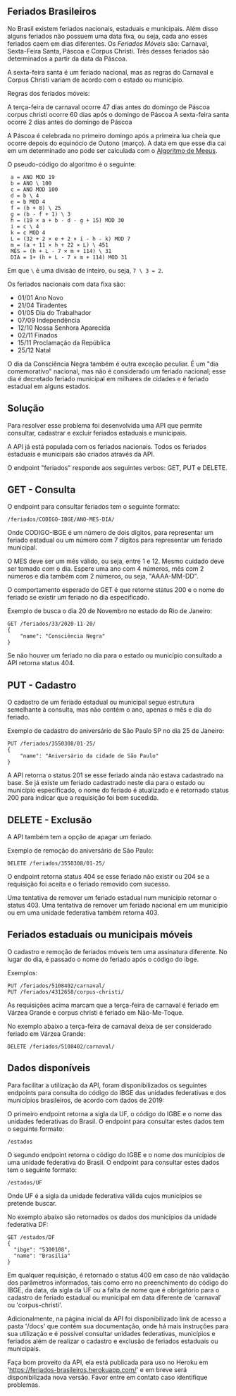 ## Feriados Brasileiros

No Brasil existem feriados nacionais, estaduais e municipais. Além disso
alguns feriados não possuem uma data fixa, ou seja, cada ano esses feriados
caem em dias diferentes. Os _Feriados Móveis_ são: Carnaval, Sexta-Feira Santa, Páscoa e Corpus Christi. Três desses feriados são determinados a partir da data da Páscoa.

A sexta-feira santa é um feriado nacional, mas as regras do Carnaval e Corpus
Christi variam de acordo com o estado ou município.

Regras dos feriados móveis:

A terça-feira de carnaval ocorre 47 dias antes do domingo de Páscoa
corpus christi ocorre 60 dias após o domingo de Páscoa
A sexta-feira santa ocorre 2 dias antes do domingo de Páscoa

A Páscoa é celebrada no primeiro domingo após a primeira lua cheia que ocorre
depois do equinócio de Outono (março). A data em que esse dia cai em um
determinado ano pode ser calculada com o [Algoritmo de Meeus](https://pt.wikipedia.org/wiki/C%C3%A1lculo_da_P%C3%A1scoa#Algoritmo_de_Meeus/Jones/Butcher).

O pseudo-código do algoritmo é o seguinte:

```
 a = ANO MOD 19
 b = ANO \ 100
 c = ANO MOD 100
 d = b \ 4
 e = b MOD 4
 f = (b + 8) \ 25
 g = (b - f + 1) \ 3
 h = (19 × a + b - d - g + 15) MOD 30
 i = c \ 4
 k = c MOD 4
 L = (32 + 2 × e + 2 × i - h - k) MOD 7
 m = (a + 11 × h + 22 × L) \ 451
 MÊS = (h + L - 7 × m + 114) \ 31
 DIA = 1+ (h + L - 7 × m + 114) MOD 31

```

Em que `\` é uma divisão de inteiro, ou seja, `7 \ 3 = 2`.

Os feriados nacionais com data fixa são:

- 01/01 Ano Novo
- 21/04 Tiradentes
- 01/05 Dia do Trabalhador
- 07/09 Independência
- 12/10 Nossa Senhora Aparecida
- 02/11 Finados
- 15/11 Proclamação da República
- 25/12 Natal

O dia da Consciência Negra também é outra exceção peculiar. É um "dia comemorativo" nacional, mas não é considerado um feriado nacional; esse dia é
decretado feriado municipal em milhares de cidades e é feriado estadual em
alguns estados.

## Solução

Para resolver esse problema foi desenvolvida uma API que permite consultar, cadastrar e excluir feriados estaduais e municipais.

A API já está populada com os feriados nacionais. Todos os feriados estaduais e municipais são criados através da API.

O endpoint "feriados" responde aos seguintes verbos: GET, PUT e DELETE.

## GET - Consulta

O endpoint para consultar feriados tem o seguinte formato:

```
/feriados/CODIGO-IBGE/ANO-MES-DIA/

```

Onde CODIGO-IBGE é um número de dois dígitos, para representar um feriado estadual ou um número com 7 dígitos para representar um feriado municipal.

O MES deve ser um mês válido, ou seja, entre 1 e 12. Mesmo cuidado deve ser
tomado com o dia. Espere uma ano com 4 números, mês com 2 números e dia também
com 2 números, ou seja, "AAAA-MM-DD".

O comportamento esperado do GET é que retorne status 200 e o nome do
feriado se existir um feriado no dia especificado.

Exemplo de busca o dia 20 de Novembro no estado do Rio de Janeiro:

```
GET /feriados/33/2020-11-20/
{
    "name": "Consciência Negra"
}

```

Se não houver um feriado no dia para o estado ou município consultado a API retorna status 404.

## PUT - Cadastro

O cadastro de um feriado estadual ou municipal segue estrutura semelhante
à consulta, mas não contém o ano, apenas o mês e dia do feriado.

Exemplo de cadastro do aniversário de São Paulo SP no dia 25 de Janeiro:

```
PUT /feriados/3550308/01-25/
{
    "name": "Aniversário da cidade de São Paulo"
}

```

A API retorna o status 201 se esse feriado ainda não estava cadastrado na base. Se já existe um feriado cadastrado neste dia para o estado ou município especificado, o nome do feriado é atualizado e é retornado status 200 para indicar que a requisição foi bem sucedida.

## DELETE - Exclusão

A API também tem a opção de apagar um feriado.

Exemplo de remoção do aniversário de São Paulo:

```
DELETE /feriados/3550308/01-25/

```

O endpoint retorna status 404 se esse feriado não existir ou 204 se a requisição foi aceita e o feriado removido com sucesso.

Uma tentativa de remover um feriado estadual num município retornar o status 403. Uma tentativa de remover um feriado nacional em um município ou em uma unidade federativa também retorna 403.

## Feriados estaduais ou municipais móveis

O cadastro e remoção de feriados móveis tem uma assinatura diferente. No
lugar do dia, é passado o nome do feriado após o código do ibge.

Exemplos:

```
PUT /feriados/5108402/carnaval/
PUT /feriados/4312658/corpus-christi/

```

As requisições acima marcam que a terça-feira de carnaval é feriado em Várzea
Grande e corpus christi é feriado em Não-Me-Toque.

No exemplo abaixo a terça-feira de carnaval deixa de ser considerado feriado
em Várzea Grande:

```
DELETE /feriados/5108402/carnaval/

```

## Dados disponíveis

Para facilitar a utilização da API, foram disponibilizados os seguintes endpoints para consulta do código do IBGE das unidades federativas e dos municípios brasileiros, de acordo com dados de 2019:

O primeiro endpoint retorna a sigla da UF, o código do IGBE e o nome das unidades federativas do Brasil. O endpoint para consultar estes dados tem o seguinte formato:

```
/estados

```

O segundo endpoint retorna o código do IGBE e o nome dos municípios de uma unidade federativa do Brasil. O endpoint para consultar estes dados tem o seguinte formato:

```
/estados/UF

```

Onde UF é a sigla da unidade federativa válida cujos municípios se pretende buscar.

No exemplo abaixo são retornados os dados dos municípios da unidade federativa DF:

```
GET /estados/DF
{
  "ibge": "5300108",
  "name": "Brasília"
}

```

Em qualquer requisição, é retornado o status 400 em caso de não validação dos parâmetros informados, tais como erro no preenchimento do código do IBGE, da data, da sigla da UF ou a falta de nome que é obrigatório para o cadastro de feriado estadual ou municipal em data diferente de 'carnaval' ou 'corpus-christi'.

Adicionalmente, na página inicial da API foi disponibilizado link de acesso a pasta '/docs' que contém sua documentação, onde há mais instruções para sua utilização e é possível consultar unidades federativas, municípios e feriados além de realizar o cadastro e exclusão de feriados estaduais ou municipais.

Faça bom proveito da API, ela está publicada para uso no Heroku em 'https://feriados-brasileiros.herokuapp.com/' e em breve será disponibilizada nova versão. Favor entre em contato caso identifique problemas.
